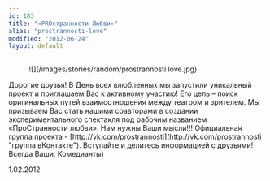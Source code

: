 ```yaml
---
id: 183
title: "«PROстранности Любви»"
alias: "prostrannosti-love"
modified: "2012-06-24"
layout: default
---
```


<figure>
![](/images/stories/random/prostrannosti love.jpg)
</figure>

Дорогие друзья! В День всех влюбленных мы запустили уникальный проект и приглашаем Вас к активному участию! Его цель – поиск оригинальных путей взаимоотношения между театром и зрителем. Мы призываем Вас стать нашими соавторами в создании экспериментального спектакля под рабочим названием «ПроСтранности любви». Нам нужны Ваши мысли!!!
Официальная группа проекта - [http://vk.com/prostrannosti](http://vk.com/prostrannosti "группа вКонтакте"). Вступайте и делитесь информацией с друзьями! Всегда Ваши, Комедианты)

1.02.2012